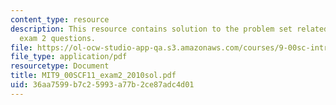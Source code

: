 ```yaml
---
content_type: resource
description: This resource contains solution to the problem set related to 2010 practice
  exam 2 questions.
file: https://ol-ocw-studio-app-qa.s3.amazonaws.com/courses/9-00sc-introduction-to-psychology-fall-2011/36aa7599b7c25993a77b2ce87adc4d01_MIT9_00SCF11_exam2_2010sol.pdf
file_type: application/pdf
resourcetype: Document
title: MIT9_00SCF11_exam2_2010sol.pdf
uid: 36aa7599-b7c2-5993-a77b-2ce87adc4d01
---
```


